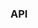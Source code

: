 ### API

<i-api-preview title="Layout API" expanded link="https://github.com/inkline/inkline/tree/master/src/components/Layout">
    <template slot="props">
        <table class="table -bordered">
            <thead>
                <tr>
                    <th>Property</th>
                    <th>Description</th>
                    <th>Type</th>
                    <th>Accepted</th>
                    <th>Default</th>
                </tr>
            </thead>
            <tbody>
                <tr>
                    <td>vertical</td>
                    <td>Sets the orientation of the layout to vertical. Used for achieving layout columns.</td>
                    <td><code>Boolean</code></td>
                    <td><code>true</code>, <code>false</code></td>
                    <td><code>false</code></td>
                </tr>
            </tbody>
        </table>
    </template>
    <template slot="slots">
        <table class="table -bordered _margin-bottom-0">
            <thead>
                <tr>
                    <th>Name</th>
                    <th>Description</th>
                </tr>
            </thead>
            <tbody>
                <tr>
                    <td>default</td>
                    <td>Slot for layout default content.</td>
                </tr>
            </tbody>
        </table>
    </template>
</i-api-preview>

<i-api-preview title="Layout Header API" expanded link="https://github.com/inkline/inkline/tree/master/src/components/LayoutHeader" default-active='slots'>
    <template slot="slots">
        <table class="table -bordered _margin-bottom-0">
            <thead>
                <tr>
                    <th>Name</th>
                    <th>Description</th>
                </tr>
            </thead>
            <tbody>
                <tr>
                    <td>default</td>
                    <td>Slot for layout header default content.</td>
                </tr>
            </tbody>
        </table>
    </template>
</i-api-preview>

<i-api-preview title="Layout Content API" expanded link="https://github.com/inkline/inkline/tree/master/src/components/LayoutContent" default-active='slots'>
    <template slot="slots">
        <table class="table -bordered _margin-bottom-0">
            <thead>
                <tr>
                    <th>Name</th>
                    <th>Description</th>
                </tr>
            </thead>
            <tbody>
                <tr>
                    <td>default</td>
                    <td>Slot for layout content default content.</td>
                </tr>
            </tbody>
        </table>
    </template>
</i-api-preview>

<i-api-preview title="Layout Footer API" expanded link="https://github.com/inkline/inkline/tree/master/src/components/LayoutFooter" default-active='slots'>
    <template slot="slots">
        <table class="table -bordered _margin-bottom-0">
            <thead>
                <tr>
                    <th>Name</th>
                    <th>Description</th>
                </tr>
            </thead>
            <tbody>
                <tr>
                    <td>default</td>
                    <td>Slot for layout footer default content.</td>
                </tr>
            </tbody>
        </table>
    </template>
</i-api-preview>

<i-api-preview title="Layout Aside API" expanded link="https://github.com/inkline/inkline/tree/master/src/components/LayoutAside" default-active='slots'>
    <template slot="slots">
        <table class="table -bordered _margin-bottom-0">
            <thead>
                <tr>
                    <th>Name</th>
                    <th>Description</th>
                </tr>
            </thead>
            <tbody>
                <tr>
                    <td>default</td>
                    <td>Slot for layout aside default content.</td>
                </tr>
            </tbody>
        </table>
    </template>
</i-api-preview>

